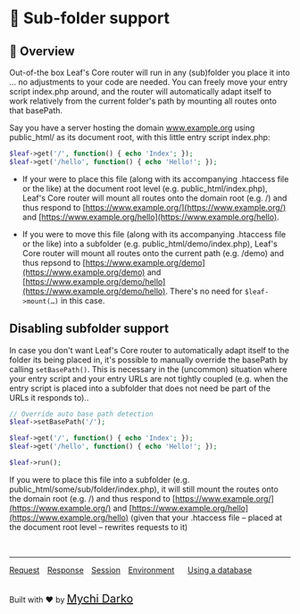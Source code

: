 # 📂 Sub-folder support

## 📖 Overview

Out-of-the box Leaf's Core router will run in any (sub)folder you place it into … no adjustments to your code are needed. You can freely move your entry script index.php around, and the router will automatically adapt itself to work relatively from the current folder's path by mounting all routes onto that basePath.

Say you have a server hosting the domain www.example.org using public_html/ as its document root, with this little entry script index.php:

```php
$leaf->get('/', function() { echo 'Index'; });
$leaf->get('/hello', function() { echo 'Hello!'; });
```

- If your were to place this file (along with its accompanying .htaccess file or the like) at the document root level (e.g. public_html/index.php), Leaf's Core router will mount all routes onto the domain root (e.g. /) and thus respond to [https://www.example.org/](https://www.example.org/) and [https://www.example.org/hello](https://www.example.org/hello).

- If you were to move this file (along with its accompanying .htaccess file or the like) into a subfolder (e.g. public_html/demo/index.php), Leaf's Core router will mount all routes onto the current path (e.g. /demo) and thus repsond to [https://www.example.org/demo](https://www.example.org/demo) and [https://www.example.org/demo/hello](https://www.example.org/demo/hello). There's no need for `$leaf->mount(…)` in this case.

## Disabling subfolder support

In case you don't want Leaf's Core router to automatically adapt itself to the folder its being placed in, it's possible to manually override the basePath by calling `setBasePath()`. This is necessary in the (uncommon) situation where your entry script and your entry URLs are not tightly coupled (e.g. when the entry script is placed into a subfolder that does not need be part of the URLs it responds to)..

```php
// Override auto base path detection
$leaf->setBasePath('/');

$leaf->get('/', function() { echo 'Index'; });
$leaf->get('/hello', function() { echo 'Hello!'; });

$leaf->run();
```

If you were to place this file into a subfolder (e.g. public_html/some/sub/folder/index.php), it will still mount the routes onto the domain root (e.g. /) and thus respond to [https://www.example.org/](https://www.example.org/) and [https://www.example.org/hello](https://www.example.org/hello) (given that your .htaccess file – placed at the document root level – rewrites requests to it)

<br>
<hr>

<a href="#/v/2.2-beta/http/request" style="margin: 0px">Request</a>
<a href="#/v/2.2-beta/http/response" style="margin: 0px 10px;">Response</a>
<a href="#/v/2.2-beta/http/session" style="margin: 0px; 10px;">Session</a>
<a href="#/v/2.2-beta/environment" style="margin: 0px 10px;">Environment</a>
<a href="#/v/2.2-beta/database" style="margin: 0px 10px;">Using a database</a>

<br>
Built with ❤ by <a href="https://mychi.netlify.com" style="font-size: 20px; color: #111;" target="_blank">Mychi Darko</a>